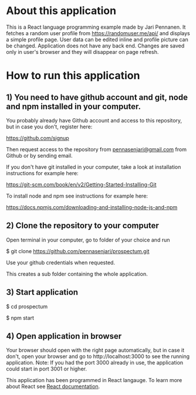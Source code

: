 # About this application

This is a React language programming example made by Jari Pennanen. It fetches a random user profile from 
https://randomuser.me/api/ and displays a simple profile page. User data can be edited inline and profile picture can be changed.
Application does not have any back end. Changes are saved only in user's browser and they will disappear on page refresh.

# How to run this application

## 1) You need to have github account and git, node and npm installed in your computer.

You probably already have Github account and access to this repository, but in case you don't, register here: 

https://github.com/signup

Then request access to the repository from pennasenjari@gmail.com from Github or by sending email.

If you don't have git installed in your computer, take a look at installation instructions for example here:

https://git-scm.com/book/en/v2/Getting-Started-Installing-Git

To install node and npm see instructions for example here:

https://docs.npmjs.com/downloading-and-installing-node-js-and-npm

## 2) Clone the repository to your computer

Open terminal in your computer, go to folder of your choice and run

$ git clone https://github.com/pennasenjari/prospectum.git

Use your github credentials when requested.

This creates a sub folder containing the whole application. 

## 3) Start application

$ cd prospectum

$ npm start

## 4) Open application in browser

Your browser should open with the right page automatically, but in case it don't, open your browser and go to http://localhost:3000 to see the running application. Note: If you had the port 3000 already in use, the application could start in port 3001 or higher.

This application has been programmed in React langauge. To learn more about React see [React documentation](https://reactjs.org/).
